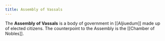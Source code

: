 ```yaml
---
title: Assembly of Vassals
---
```


The **Assembly of Vassals** is a body of government in [[Aljiuedum]] made up of elected citizens. The counterpoint to the Assembly is the [[Chamber of Nobles]].